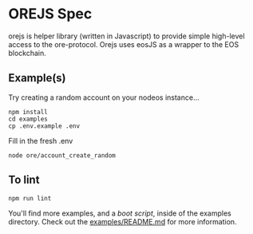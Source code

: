 # OREJS Spec

orejs is helper library (written in Javascript) to provide simple high-level access to the ore-protocol. Orejs uses eosJS as a wrapper to the EOS blockchain.

## Example(s)

Try creating a random account on your nodeos instance...

```
npm install
cd examples
cp .env.example .env
```

Fill in the fresh .env

```
node ore/account_create_random
```

## To lint

```
npm run lint
```

You'll find more examples, and a *boot script*, inside of the examples directory. Check out the [examples/README.md](https://github.com/API-market/orejs/tree/master/examples/README.md) for more information.
